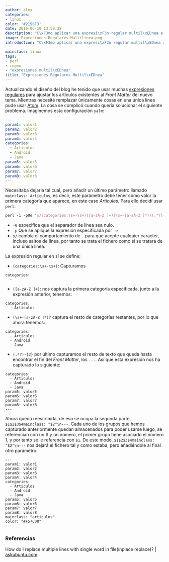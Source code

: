 ```yaml
---
author: alex
categories:
- linux
color: '#2196F3'
date: 2016-06-10 13:59:28
description: "C\xF3mo aplicar una expresi\xF3n regular multil\xEDnea a ficheros"
image: Expresiones-Regulares-Multilinea.png
introduction: "C\xF3mo aplicar una expresi\xF3n regular multil\xEDnea a ficheros"

mainclass: linux
tags:
- perl
- regex
- "expresiones multil\xEDnea"
title: "Expresiones Regulares Multil\xEDnea"
---
```


Actualizando el diseño del blog he tenido que usar muchas [expresiones regulares](/introduccion-a-las-expresiones-regulares-en-python/ "Introducción a las expresiones regulares en python") para ajustar los artículos existentes al _Front Matter_ del nuevo tema. Mientras necesité remplazar únicamente cosas en una única línea pude usar [Atom](/instalar-atom-el-editor-de-github-en-linux/ "Instalar Atom, el editor de GitHub en Linux"). La cosa se complicó cuando quería solucionar el siguiente problema. Imaginemos esta configuración `yalm`:

```yaml
---
param1: valor1
param2: valor2
param3: valor3
param4: valor4
categories:
  - Articulos
  - Android
  - Java
param5: valor5
param6: valor6
param7: valor7
param8: valor8
---
```

<!--more--><!--ad-->

Necesitaba dejarla tal cual, pero añadir un último parámetro llamado `mainclass: Artículos`, es decir, este parámetro debe tener como valor la primera categoría que aparece, en este caso _Artículos_. Para ello decidí usar `perl`:

```perl
perl -i -p0e 's/(categories:\s+-\s+)([a-zA-Z ]+)(\s+-[a-zA-Z ]*)?(.*?)-{3}/$1$2$3$4mainclass: "$2"\n---/s'
```

- `-0` especifica que el separador de línea sea nulo.
- `-p` Que se aplique la expresión especificada por `-e`
- `s/` cambia el comportamiento de `.` para que acepte cualquier caracter, incluso saltos de línea, por tanto se trata el fichero como si se tratara de una única línea.

La expresión regular en sí se define:

- `(categories:\s+-\s+)`: Capturamos

```
categories:
  -
```

- `([a-zA-Z ]+)`: nos captura la primera categoría especificada, junto a la expresión anterior, tenemos:

```
categories:
  - Articulos
```

- `(\s+-[a-zA-Z ]*)?` captura el resto de categorías restantes, por lo que ahora tenemos:

```
categories:
  - Articulos
  - Android
  - Java
```

- `(.*?)-{3}` por último capturamos el resto de texto que queda hasta encontrar el fin del _Front Matter_, los `---`. Así que esta expresión nos ha capturado lo siguiente:

```
categories:
  - Articulos
  - Android
  - Java
param5: valor5
param6: valor6
param7: valor7
param8: valor8
---
```

Ahora queda reescribirla, de eso se ocupa la segunda parte, `$1$2$3$4mainclass: "$2"\n---`. Cada uno de los grupos que hemos capturado anteriormente quedan almacenados para poder usarse luego, se referencian con un $ y un número, el primer grupo tiene asociado el número 1, y por tanto se le referencia con `$1`. De este modo, `$1$2$3$4mainclass: "$2"\n---` nos dejará el fichero tal y como estaba, pero añadiéndole al final otro parámetro:

```
---
param1: valor1
param2: valor2
param3: valor3
param4: valor4
categories:
  - Articulos
  - Android
  - Java
param5: valor5
param6: valor6
param7: valor7
param8: valor8
mainclass: "articulos"
color: "#F57C00"
---
```

### Referencias

How do I replace multiple lines with single word in file(inplace replace)? \| [askubuntu.com](http://askubuntu.com/questions/533221/how-do-i-replace-multiple-lines-with-single-word-in-fileinplace-replace "How do I replace multiple lines with single word in file(inplace replace)?")
